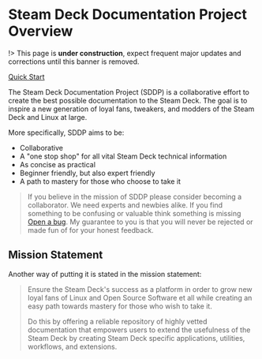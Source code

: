 # Steam Deck Documentation Project Overview

!> This page is **under construction**, expect frequent major updates and
corrections until this banner is removed.

[Quick Start](quickstart.md)

The Steam Deck Documentation Project (SDDP) is a collaborative effort to create
the best possible documentation to the Steam Deck. The goal is to inspire a new
generation of loyal fans, tweakers, and modders of the Steam Deck and Linux at
large.

More specifically, SDDP aims to be:

- Collaborative
- A "one stop shop" for all vital Steam Deck technical information
- As concise as practical
- Beginner friendly, but also expert friendly
- A path to mastery for those who choose to take it

> If you believe in the mission of SDDP please consider becoming a collaborator.
> We need experts and newbies alike. If you find something to be confusing or
> valuable think something is missing
> [Open a bug](https://github.com/chadbailey/sddp/issues). My guarantee to you
> is that you will never be rejected or made fun of for your honest feedback.

## Mission Statement

Another way of putting it is stated in the mission statement:

> Ensure the Steam Deck's success as a platform in order to grow new loyal fans
> of Linux and Open Source Software et all while creating an easy path towards
> mastery for those who wish to take it.
>
> Do this by offering a reliable repository of highly vetted documentation that
> empowers users to extend the usefulness of the Steam Deck by creating Steam
> Deck specific applications, utilities, workflows, and extensions.
